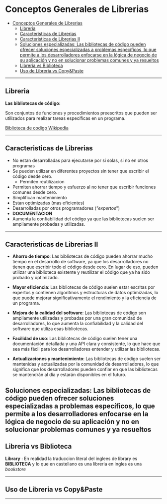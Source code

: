 # Conceptos Generales de Librerias

- [Conceptos Generales de Librerias](#conceptos-generales-de-librerias)
  - [Libreria](#libreria)
  - [Caracteristicas de Librerias](#caracteristicas-de-librerias)
  - [Caracteristicas de Librerias II](#caracteristicas-de-librerias-ii)
  - [Soluciones especializadas: Las bibliotecas de código pueden ofrecer soluciones especializadas a problemas específicos, lo que permite a los desarrolladores enfocarse en la lógica de negocio de su aplicación y no en solucionar problemas comunes y ya resueltos](#soluciones-especializadas-las-bibliotecas-de-código-pueden-ofrecer-soluciones-especializadas-a-problemas-específicos-lo-que-permite-a-los-desarrolladores-enfocarse-en-la-lógica-de-negocio-de-su-aplicación-y-no-en-solucionar-problemas-comunes-y-ya-resueltos)
  - [Libreria vs Biblioteca](#libreria-vs-biblioteca)
  - [Uso de Libreria vs Copy\&Paste](#uso-de-libreria-vs-copypaste)

---

## Libreria

**Las bibliotecas de código:**

Son conjuntos de funciones y procedimientos preescritos que pueden ser utilizados para realizar tareas específicas en un programa.

[Biblioteca de codigo Wikipedia](<https://es.wikipedia.org/wiki/Biblioteca_(inform%C3%A1tica)>)

---

## Caracteristicas de Librerias

- No estan desarrolladas para ejecutarse por si solas, si no en otros programas
- Se pueden utilizar en diferentes proyectos sin tener que escribir el código desde cero.
  - Permiten reutilizacion
- Permiten ahorrar tiempo y esfuerzo al no tener que escribir funciones comunes desde cero.
- Simplifican mantenimiento
- Estan optimizadas (mas eficientes)
- Desarrolladas por otros programadores (_"expertos_")
- **DOCUMENTACION**
- Aumenta la confiabilidad del código ya que las bibliotecas suelen ser ampliamente probadas y utilizadas.

---

## Caracteristicas de Librerias II

- **Ahorro de tiempo**: Las bibliotecas de código pueden ahorrar mucho tiempo en el desarrollo de software, ya que los desarrolladores no tienen que escribir todo el código desde cero. En lugar de eso, pueden utilizar una biblioteca existente y reutilizar el código que ya ha sido probado y optimizado.

- **Mayor eficiencia**: Las bibliotecas de código suelen estar escritas por expertos y contienen algoritmos y estructuras de datos optimizadas, lo que puede mejorar significativamente el rendimiento y la eficiencia de un programa.

- **Mejora de la calidad del software**: Las bibliotecas de código son ampliamente utilizadas y probadas por una gran comunidad de desarrolladores, lo que aumenta la confiabilidad y la calidad del software que utiliza esas bibliotecas.

- **Facilidad de uso**: Las bibliotecas de código suelen tener una documentación detallada y una API clara y consistente, lo que hace que sea más fácil para los desarrolladores entender y utilizar las bibliotecas.

- **Actualizaciones y mantenimiento**: Las bibliotecas de código suelen ser mantenidas y actualizadas por la comunidad de desarrolladores, lo que significa que los desarrolladores pueden confiar en que las bibliotecas se mantendrán al día y estarán disponibles en el futuro.

## Soluciones especializadas: Las bibliotecas de código pueden ofrecer soluciones especializadas a problemas específicos, lo que permite a los desarrolladores enfocarse en la lógica de negocio de su aplicación y no en solucionar problemas comunes y ya resueltos

## Libreria vs Biblioteca

**Library** : En realidad la traduccion literal del inglees de library es **BIBLIOTECA** y lo que en castellano es una libreria en ingles es una _bookstore_

---

## Uso de Libreria vs Copy&Paste

---
